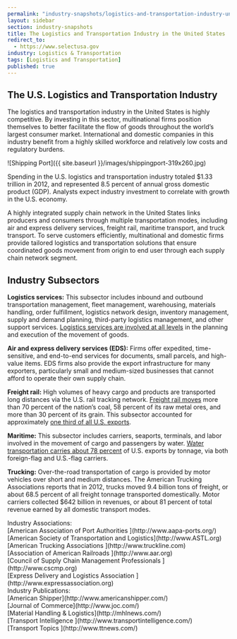 ```yaml
---
permalink: "industry-snapshots/logistics-and-transportation-industry-united-states.html"
layout: sidebar
section: industry-snapshots
title: The Logistics and Transportation Industry in the United States
redirect_to:
  - https://www.selectusa.gov
industry: Logistics & Transportation
tags: [Logistics and Transportation]
published: true
---
```


## The U.S. Logistics and Transportation Industry

The logistics and transportation industry in the United States is highly competitive.&nbsp;By investing in this sector, multinational firms position themselves&nbsp;to better facilitate the flow of goods throughout the world’s largest consumer market.&nbsp;International and domestic companies in this industry benefit from a highly skilled workforce and relatively low costs and regulatory burdens.

<span class="imgright">![Shipping Port]({{ site.baseurl }}/images/shippingport-319x260.jpg)</span> 

Spending in the U.S. logistics and transportation industry totaled $1.33 trillion in 2012, and represented 8.5 percent of annual gross domestic product (GDP). Analysts expect industry investment to correlate with growth in the U.S. economy. 

A highly integrated supply chain network in the United States links producers and consumers through multiple transportation modes, including air and express delivery services, freight rail, maritime transport, and truck transport. To serve customers efficiently, multinational and domestic firms provide tailored logistics and transportation solutions that ensure coordinated goods movement from origin to end user through each supply chain network segment.&nbsp; 

## **Industry Subsectors**

**Logistics services:** This subsector includes inbound and outbound transportation management, fleet management, warehousing, materials handling, order fulfillment, logistics network design, inventory management, supply and demand planning, third-party logistics management, and other support services. [Logistics services are involved at all levels](http://www.cscmp.com/aboutcscmp/definitions.asp.) in the planning and execution of the movement of goods.

**Air and express delivery services (EDS):**&nbsp;Firms offer expedited, time-sensitive, and end-to-end services for documents, small parcels, and high-value items. EDS firms also provide the export infrastructure for many exporters, particularly small and medium-sized businesses that cannot afford to operate their own supply chain.

**Freight rail:**&nbsp;High volumes of heavy cargo and products are transported long distances via the U.S. rail tracking network.&nbsp;[Freight rail moves](http://www.bts.gov/publications/commodity_flow_survey/final_tables_december_2009/html/table_07.html)&nbsp;more than 70 percent of the nation’s coal, 58 percent of its raw metal ores, and more than 30 percent of its grain. This subsector accounted for approximately&nbsp;[one third of all U.S. exports](http://aar.org/~/media/aar/Background-Papers/The-Economic-Impact-of-Freight.ashx).

**Maritime:** This subsector includes carriers, seaports, terminals, and labor involved in the movement of cargo and passengers by water. [Water transportation carries about 78 percent](http://ops.fhwa.dot.gov/freight/freight_analysis/nat_freight_stats/docs/10factsfigures/excel/figure_2_02_web.xls) of U.S. exports by tonnage, via both foreign-flag and U.S.-flag carriers.&nbsp;

**Trucking:** Over-the-road transportation of cargo is provided by motor vehicles over short and medium distances. The American Trucking Associations reports that in 2012, trucks moved 9.4 billion tons of freight, or about 68.5 percent of all freight tonnage transported domestically. Motor carriers collected $642 billion in revenues, or about 81 percent of total revenue earned by all domestic transport modes. 

<span class="field field-type-link field-field-industry-assoications">
      <span class="field-label">Industry Associations:&nbsp;</span><br>
    <span class="field-items">
            <span class="field-item odd">
                    [American Association of Port Authorities ](http://www.aapa-ports.org/)        </span><br>
              <span class="field-item even">
                    [American Society of Transportation and Logistics](http://www.ASTL.org)        </span><br>
              <span class="field-item odd">
                    [American Trucking Associations ](http://www.truckline.com)        </span><br>
              <span class="field-item even">
                    [Association of American Railroads  ](http://www.aar.org)        </span><br>
              <span class="field-item odd">
                    [Council of Supply Chain Management Professionals ](http://www.cscmp.org)        </span><br>
              <span class="field-item even">
                    [Express Delivery and Logistics Association ](http://www.expressassociation.org)        </span>
        </span>
</span><br>
<span class="field field-type-link field-field-industry-publications">
      <span class="field-label">Industry Publications:&nbsp;</span><br>
    <span class="field-items">
            <span class="field-item odd">
                    [American Shipper](http://www.americanshipper.com/)        </span><br>
              <span class="field-item even">
                    [Journal of Commerce](http://www.joc.com/)        </span><br>
              <span class="field-item odd">
                    [Material Handling &amp; Logistics](http://mhlnews.com/)        </span><br>
              <span class="field-item even">
                    [Transport Intelligence ](http://www.transportintelligence.com/)        </span><br>
              <span class="field-item odd">
                    [Transport Topics ](http://www.ttnews.com/)        </span>
        </span>
</span><br>

